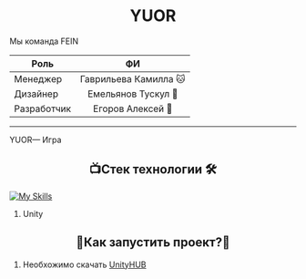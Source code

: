 # <div align="center">YUOR</div>

Мы команда FEIN

| Роль       |       ФИ         | 
| ------------- |:------------------:|
| Менеджер     | Гаврильева Камилла 🐱   |
| Дизайнер     | Емельянов Тускул 🦍|     
| Разработчик  | Егоров Алексей   🐰  |

____
YUOR— Игра 

## <div align="center"> 📺Стек технологии 🛠️</div>
[![My Skills](https://skillicons.dev/icons?i=unity)](https://skillicons.dev)
1. Unity

## <div align="center">🤔Как запустить проект?🤯</div>
1) Необхожимо скачать  [UnityHUB](https://unity.com/ru/download)

